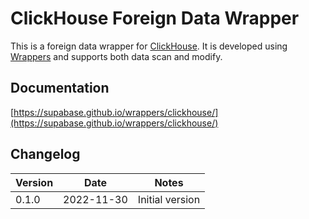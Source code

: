 # ClickHouse Foreign Data Wrapper

This is a foreign data wrapper for [ClickHouse](https://clickhouse.com/). It is developed using [Wrappers](https://github.com/supabase/wrappers) and supports both data scan and modify.

## Documentation

[https://supabase.github.io/wrappers/clickhouse/](https://supabase.github.io/wrappers/clickhouse/)


## Changelog

| Version | Date       | Notes                                                |
| ------- | ---------- | ---------------------------------------------------- |
| 0.1.0   | 2022-11-30 | Initial version                                      |

